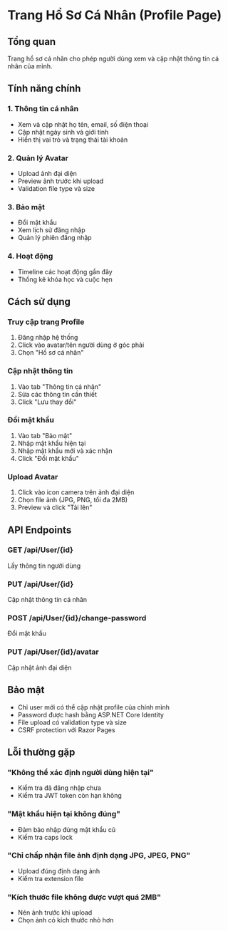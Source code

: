 # Trang Hồ Sơ Cá Nhân (Profile Page)

## Tổng quan
Trang hồ sơ cá nhân cho phép người dùng xem và cập nhật thông tin cá nhân của mình.

## Tính năng chính

### 1. Thông tin cá nhân
- Xem và cập nhật họ tên, email, số điện thoại
- Cập nhật ngày sinh và giới tính
- Hiển thị vai trò và trạng thái tài khoản

### 2. Quản lý Avatar
- Upload ảnh đại diện
- Preview ảnh trước khi upload
- Validation file type và size

### 3. Bảo mật
- Đổi mật khẩu
- Xem lịch sử đăng nhập
- Quản lý phiên đăng nhập

### 4. Hoạt động
- Timeline các hoạt động gần đây
- Thống kê khóa học và cuộc hẹn

## Cách sử dụng

### Truy cập trang Profile
1. Đăng nhập hệ thống
2. Click vào avatar/tên người dùng ở góc phải
3. Chọn "Hồ sơ cá nhân"

### Cập nhật thông tin
1. Vào tab "Thông tin cá nhân"
2. Sửa các thông tin cần thiết
3. Click "Lưu thay đổi"

### Đổi mật khẩu
1. Vào tab "Bảo mật"
2. Nhập mật khẩu hiện tại
3. Nhập mật khẩu mới và xác nhận
4. Click "Đổi mật khẩu"

### Upload Avatar
1. Click vào icon camera trên ảnh đại diện
2. Chọn file ảnh (JPG, PNG, tối đa 2MB)
3. Preview và click "Tải lên"

## API Endpoints

### GET /api/User/{id}
Lấy thông tin người dùng

### PUT /api/User/{id}
Cập nhật thông tin cá nhân

### POST /api/User/{id}/change-password
Đổi mật khẩu

### PUT /api/User/{id}/avatar
Cập nhật ảnh đại diện

## Bảo mật
- Chỉ user mới có thể cập nhật profile của chính mình
- Password được hash bằng ASP.NET Core Identity
- File upload có validation type và size
- CSRF protection với Razor Pages

## Lỗi thường gặp

### "Không thể xác định người dùng hiện tại"
- Kiểm tra đã đăng nhập chưa
- Kiểm tra JWT token còn hạn không

### "Mật khẩu hiện tại không đúng"
- Đảm bảo nhập đúng mật khẩu cũ
- Kiểm tra caps lock

### "Chỉ chấp nhận file ảnh định dạng JPG, JPEG, PNG"
- Upload đúng định dạng ảnh
- Kiểm tra extension file

### "Kích thước file không được vượt quá 2MB"
- Nén ảnh trước khi upload
- Chọn ảnh có kích thước nhỏ hơn 